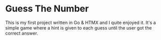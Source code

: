 # Guess The Number
This is my first project written in Go & HTMX and I quite enjoyed it. It's a simple game
where a hint is given to each guess until the user got the correct answer.
